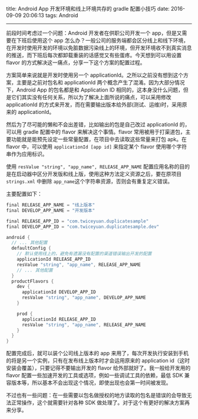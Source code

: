 title:  Android App 开发环境和线上环境共存的 gradle 配置小技巧
date: 2016-09-09 20:06:13
tags: Android

---

前段时间考虑过一个问题：Android 开发者在供职公司开发一个 app，但是又需要在下班后使用这个 app 怎么办？一般公司的服务端都会区分线上和线下环境，在开发时使用开发的环境以免脏数据污染线上的环境，但开发环境收不到真实消息的推送，而下班后每次都卸载重装的话感觉又有些蛋疼。今天想到可以用设置 flavor 的方式解决这一痛点，分享一下这个方案的配置过程。

<!--more-->

方案简单来说就是开发时使用另一个 applicationId。之所以之前没有想到这个方案，主要是之前对包名和 applicationId 两个概念产生了混淆。因为大部分情况下，Android App 的包名都是和 Application ID 相同的，这本身没什么问题，但是它们其实没有任何关系，所以为了解决上面所说的痛点，可以采用修改 applicationId 的方式来开发，而在需要输出版本给外部(测试、运维)时，采用原来的 applicationId。

然后为了尽可能的懒和不会出差错，比如输出的包是自己改过 applicationId 的，可以用 gradle 配置中的 flavor 来解决这个事情。flavor 常用被用于打渠道包，主要功能就是能预先设定一些常量配置，在项目中去读取这些常量来打包 apk。在 flavor 中，可以使用 `applicationId [app id]` 来指定某个 flavor 使用哪个字符串作为应用标识。

使用 `resValue "string", "app_name", RELEASE_APP_NAME` 配置应用名称的目的是在启动器中区分开发版和线上版，使用这种方法定义资源之后，要在原项目 `strings.xml` 中删除 `app_name`这个字符串资源，否则会有重复定义错误。

主要配置如下：

```groovy
final RELEASE_APP_NAME = "线上版本"
final DEVELOP_APP_NAME = "开发版本"

final RELEASE_APP_ID = "com.twiceyuan.duplicatesample"
final DEVELOP_APP_ID = "com.twiceyuan.duplicatesample.dev"

android {
  // ... 其他配置
  defaultConfig {
    // 默认使用线上的，避免有遗漏没有配置的渠道错误输出开发的配置
    applicationId RELEASE_APP_ID
    resValue "string", "app_name", RELEASE_APP_NAME
    // ... 其他配置
  }
  productFlavors {
    dev {
      applicationId DEVELOP_APP_ID
      resValue "string", "app_name", DEVELOP_APP_NAME
    }

    prod {
      applicationId RELEASE_APP_ID
      resValue "string", "app_name", RELEASE_APP_NAME
    }
  }
}
```

配置完成后，就可以装个公司线上版本的 app 来用了，每次开发执行安装到手机的将是另一个实例，只有在发布线上版本时才会运用原来的 application id（这时安装会覆盖），只要记得不要输出开发的 flavor 给外部就好了。我一般给开发用的 flavor 配置一些加速开发的工具或选项，例如一些调试工具的依赖，最低 SDK 兼容版本等，所以基本不会出现这个情况，即使出现也会第一时间被发现。

不过也有一些问题：在一些需要以包名做授权的地方读取的包名是错误的会导致无法正常操作，这个就需要针对各种 SDK 做处理了。对于这个有更好的解决方案再来分享。

